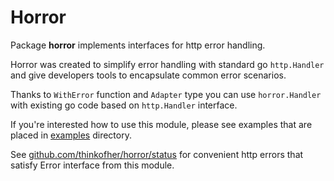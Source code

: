 # Horror

Package __horror__ implements interfaces for http error handling.

Horror was created to simplify error handling with standard go `http.Handler`
and give developers tools to encapsulate common error scenarios.

Thanks to `WithError` function and `Adapter` type you can use `horror.Handler`
with existing go code based on `http.Handler` interface.

If you're interested how to use this module, please see examples that are
placed in [examples](./examples) directory.

See [github.com/thinkofher/horror/status](./status/doc.go) for convenient http errors that
satisfy Error interface from this module.
